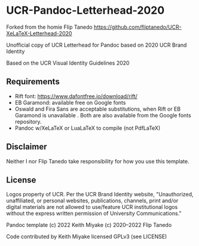 # UCR-Pandoc-Letterhead-2020

Forked from the homie Flip Tanedo <https://github.com/fliptanedo/UCR-XeLaTeX-Letterhead-2020>

Unofficial copy of UCR Letterhead for Pandoc based on 2020 UCR Brand Identity

Based on the UCR Visual Identity Guidelines 2020

## Requirements

* Rift font: https://www.dafontfree.io/download/rift/
* EB Garamond: available free on Google fonts
* Oswald and Fira Sans are acceptable substitutions, when Rift or EB Garamond is unavailable . Both are also available from the Google fonts repository.
* Pandoc w/XeLaTeX or LuaLaTeX to compile (not PdfLaTeX)

## Disclaimer

Neither I nor Flip Tanedo take responsibility for how you use this template.

## License

Logos property of UCR. Per the UCR Brand Identity website, "Unauthorized, unaffiliated, or personal websites, publications, channels, print and/or digital materials are not allowed to use/feature UCR institutional logos without the express written permission of University Communications."

Pandoc template (c) 2022 Keith Miyake
(c) 2020–2022 Flip Tanedo

Code contributed by Keith Miyake licensed GPLv3 (see LICENSE)
